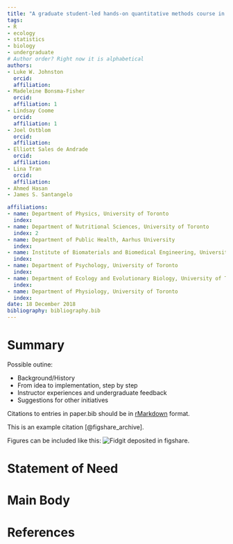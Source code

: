```yaml
---
title: "A graduate student-led hands-on quantitative methods course in R: Experiences on initiating, developing, and teaching"
tags:
- R
- ecology
- statistics
- biology
- undergraduate
# Author order? Right now it is alphabetical
authors:
- Luke W. Johnston
  orcid:
  affiliation:
- Madeleine Bonsma-Fisher
  orcid:
  affiliation: 1
- Lindsay Coome
  orcid:
  affiliation: 1
- Joel Ostblom
  orcid:
  affiliation:
- Elliott Sales de Andrade
  orcid:
  affiliation:
- Lina Tran
  orcid:
  affiliation:
- Ahmed Hasan
- James S. Santangelo

affiliations:
- name: Department of Physics, University of Toronto
  index:
- name: Department of Nutritional Sciences, University of Toronto
  index: 2
- name: Department of Public Health, Aarhus University
  index:
- name: Institute of Biomaterials and Biomedical Engineering, University of Toronto
  index:
- name: Department of Psychology, University of Toronto
  index:
- name: Department of Ecology and Evolutionary Biology, University of Toronto
  index:
- name: Department of Physiology, University of Toronto
  index:
date: 18 December 2018
bibliography: bibliography.bib
---
```


# Summary

Possible outine:
- Background/History
- From idea to implementation, step by step
- Instructor experiences and undergraduate feedback
- Suggestions for other initiatives

Citations to entries in paper.bib should be in
[rMarkdown](http://rmarkdown.rstudio.com/authoring_bibliographies_and_citations.html)
format.

This is an example citation [@figshare_archive].

Figures can be included like this: ![Fidgit deposited in figshare.](figshare_article.png)

# Statement of Need

# Main Body

# References
